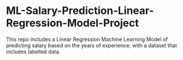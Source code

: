 # ML-Salary-Prediction-Linear-Regression-Model-Project
This repo includes a Linear Regression Machine Learning Model of predicting salary based on the years of experience; with a dataset that includes labelled data.
